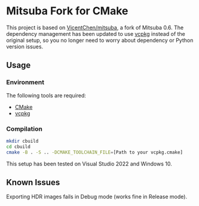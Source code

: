 Mitsuba Fork for CMake
===================================

This project is based on [VicentChen/mitsuba](https://github.com/VicentChen/mitsuba), 
a fork of Mitsuba 0.6. The dependency management has been updated to use [vcpkg](https://vcpkg.io/en/) 
instead of the original setup, so you no longer need to worry about dependency or Python version issues.

## Usage

### Environment
The following tools are required:
 - [CMake](https://cmake.org/download/)
 - [vcpkg](https://vcpkg.io/en/)

### Compilation
```bash
mkdir cbuild
cd cbuild
cmake -B . -S .. -DCMAKE_TOOLCHAIN_FILE=[Path to your vcpkg.cmake]
```
This setup has been tested on Visual Studio 2022 and Windows 10.

## Known Issues
Exporting HDR images fails in Debug mode (works fine in Release mode).